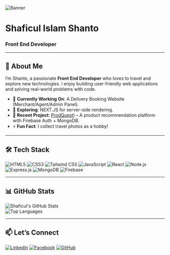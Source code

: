![Banner](https://i.ibb.co/Mk4NjjkB/github-banner.png)

# **Shaficul Islam Shanto**  
### **Front End Developer**  

---

## **👋 About Me**  
I’m Shanto, a passionate **Front End Developer** who loves to travel and explore new technologies. I enjoy building user-friendly web applications and solving real-world problems with code.  

- 🔭 **Currently Working On**: A Delivery Booking Website (Merchant/Agent/Admin Panel).  
- 🌱 **Exploring**: NEXT.JS for server-side rendering.  
- 🚀 **Recent Project**: [ProdQuest](https://a11-b11-sis.netlify.app/)) – A product recommendation platform with Firebase Auth + MongoDB.  
- ⚡ **Fun Fact**: I collect travel photos as a hobby!  

---

## **🛠️ Tech Stack**  
<!-- Icons from https://shields.io or https://simpleicons.org -->  
![HTML5](https://img.shields.io/badge/-HTML5-E34F26?logo=html5&logoColor=white)
![CSS3](https://img.shields.io/badge/-CSS3-1572B6?logo=css3&logoColor=white)
![Tailwind CSS](https://img.shields.io/badge/-Tailwind_CSS-06B6D4?logo=tailwindcss&logoColor=white)
![JavaScript](https://img.shields.io/badge/-JavaScript-F7DF1E?logo=javascript&logoColor=black)
![React](https://img.shields.io/badge/-React-61DAFB?logo=react&logoColor=black)
![Node.js](https://img.shields.io/badge/-Node.js-339933?logo=node.js&logoColor=white)
![Express.js](https://img.shields.io/badge/-Express.js-000000?logo=express&logoColor=white)
![MongoDB](https://img.shields.io/badge/-MongoDB-47A248?logo=mongodb&logoColor=white)
![Firebase](https://img.shields.io/badge/-Firebase-FFCA28?logo=firebase&logoColor=black)

---

## **📊 GitHub Stats**  
<!-- GitHub Stats Cards: https://github.com/anuraghazra/github-readme-stats -->  
![Shaficul's GitHub Stats](https://github-readme-stats.vercel.app/api?username=Shaficul-Islam-Shanto&show_icons=true&theme=radical)  
![Top Languages](https://github-readme-stats.vercel.app/api/top-langs/?username=Shaficul-Islam-Shanto&layout=compact&theme=radical)  

---

## **📫 Let’s Connect**  
[![LinkedIn](https://img.shields.io/badge/-LinkedIn-0A66C2?logo=linkedin&logoColor=white)](https://www.linkedin.com/in/shaficul-islam-shanto)
[![Facebook](https://img.shields.io/badge/-Facebook-1877F2?logo=facebook&logoColor=white)](https://www.facebook.com/share/1EL3sBJkSG)
[![GitHub](https://img.shields.io/badge/-GitHub-181717?logo=github&logoColor=white)](https://github.com/Shaficul-Islam-Shanto)

